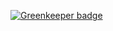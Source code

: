 

[![Greenkeeper badge](https://badges.greenkeeper.io/Turbo87/strepla-api.svg)](https://greenkeeper.io/)